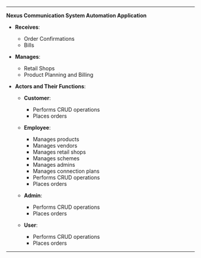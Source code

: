 
---

**Nexus Communication System Automation Application**

- **Receives**:  
  - Order Confirmations  
  - Bills

- **Manages**:  
  - Retail Shops  
  - Product Planning and Billing

- **Actors and Their Functions**:

  - **Customer**:  
    - Performs CRUD operations  
    - Places orders

  - **Employee**:  
    - Manages products  
    - Manages vendors  
    - Manages retail shops  
    - Manages schemes  
    - Manages admins  
    - Manages connection plans  
    - Performs CRUD operations  
    - Places orders

  - **Admin**:  
    - Performs CRUD operations  
    - Places orders

  - **User**:  
    - Performs CRUD operations  
    - Places orders

---

